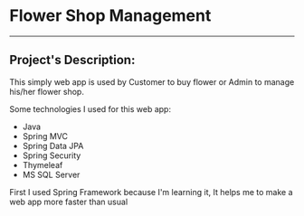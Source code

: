 <h1>Flower Shop Management</h1>
<hr>
<h2>Project's Description:</h2>
<p>This simply web app is used by Customer to buy flower or Admin to manage his/her flower shop.</p>
<p>Some technologies I used for this web app:</p>
<ul>
  <li>Java</li>
  <li>Spring MVC</li>
  <li>Spring Data JPA</li>
  <li>Spring Security</li>
  <li>Thymeleaf</li>
  <li>MS SQL Server</li>
</ul>

<p>First I used Spring Framework because I'm learning it, It helps me to make a web app more faster than usual</p>

